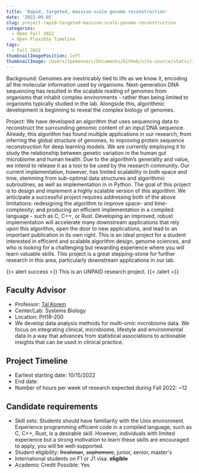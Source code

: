 ```yaml
---
title: 'Rapid, targeted, massive-scale genome reconstruction'
date: '2022-09-05'
slug: project-rapid-targeted-massive-scale-genome-reconstruction
categories:
  - Open Fall 2022 
  - Open Flexible Timeline
tags:
  - Fall 2022
thumbnailImagePosition: left
thumbnailImage: /Users/ipekensari/Documents/GitHub/site-source/static/img/construction.png
---
```

Background: Genomes are inextricably tied to life as we know it, encoding all the molecular information used by organisms. Next-generation DNA sequencing has resulted in the scalable reading of genomes from organisms that inhabit complex environments - rather than being limited to organisms typically studied in the lab. Alongside this, algorithmic development is beginning to reveal the complex biology of genomes. 

<!--more-->

        
Project: We have developed an algorithm that uses sequencing data to reconstruct the surrounding genomic content of an input DNA sequence. Already, this algorithm has found multiple applications in our research, from inferring the global structure of genomes, to improving protein sequence reconstruction for deep learning models. We are currently employing it to study the relationship between genetic variation in the human gut microbiome and human health. Due to the algorithm’s generality and value, we intend to release it as a tool to be used by the research community. Our current implementation, however, has limited scalability in both space and time, stemming from sub-optimal data structures and algorithmic subroutines, as well as implementation in in Python. 
        The goal of this project is to design and implement a highly scalable version of this algorithm. We anticipate a successful project requires addressing both of the above limitations: redesigning the algorithm to improve space- and time-complexity; and producing an efficient implementation in a compiled language - such as C, C++, or Rust. Developing an improved, robust implementation will accelerate many downstream applications that rely upon this algorithm, open the door to new applications, and lead to an important publication in its own right. 
        This is an ideal project for a student interested in efficient and scalable algorithm design, genome sciences, and who is looking for a challenging but rewarding experience where you will learn valuable skills. This project is a great stepping-stone for further research in this area, particularly downstream applications in our lab.   


{{< alert success >}}
This is an UNPAID research project.
{{< /alert >}}

## Faculty Advisor
+ Professor: [Tal Korem](https://koremlab.science)
+ Center/Lab: Systems Biology
+ Location: PH18-200
+ We develop data analysis methods for multi-omic microbiome data. We focus on integrating clinical, microbiome, lifestyle and environmental data in a way that advances from statistical associations to actionable insights that can be used in clinical practice.

## Project Timeline
+ Earliest starting date: 10/15/2022
+ End date: 
+ Number of hours per week of research expected during Fall 2022: ~12

## Candidate requirements
+ Skill sets: Students should have familiarity with the Unix environment. Experience programming efficient code in a compiled language, such as C, C++, Rust, is a desirable skill. However, individuals with limited experience but a strong motivation to learn these skills are encouraged to apply, you will be well-supported.
+ Student eligibility: ~~freshman~~, ~~sophomore~~, junior, senior, master's
+ International students on F1 or J1 visa: **eligible**
+ Academic Credit Possible: Yes

